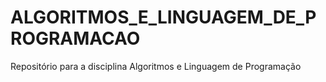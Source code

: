 # ALGORITMOS_E_LINGUAGEM_DE_PROGRAMACAO
Repositório para a disciplina Algoritmos e Linguagem de Programação

